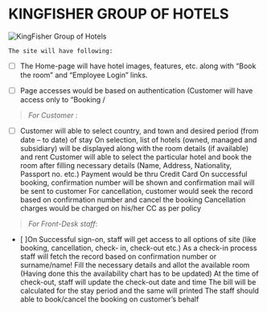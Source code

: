# KINGFISHER GROUP OF HOTELS

![KingFisher Group of Hotels](https://photos.app.goo.gl/nghqp2XAK1MD9KqP7)


    The site will have following:

 - [ ] The Home-page will have hotel images, features, etc. along with
       “Book the room” and “Employee Login” links. 
     
 - [ ] Page accesses would
              be based on authentication (Customer will have access only to
              “Booking /

> *For Customer :*

 - [ ] Customer will able to select country, and town and desired period (from date – to date) of stay
On selection, list of hotels (owned, managed and subsidiary) will be displayed along with the
room details (if available) and rent
Customer will able to select the particular hotel and book the room after filling necessary details
(Name, Address, Nationality, Passport no. etc.)
Payment would be thru Credit Card
On successful booking, confirmation number will be shown and confirmation mail will be sent to
customer
For cancellation, customer would seek the record based on confirmation number and cancel the
booking
Cancellation charges would be charged on his/her CC as per policy

> *For Front-Desk staff*:

 - [ ]On Successful sign-on, staff will get access to all options of site (like booking, cancellation, check-
in, check-out etc.)
As a check-in process staff will fetch the record based on confirmation number or surname/name!
Fill the necessary details and allot the available room (Having done this the availability chart has
to be updated)
At the time of check-out, staff will update the check-out date and time
The bill will be calculated for the stay period and the same will printed
The staff should able to book/cancel the booking on customer’s behalf
